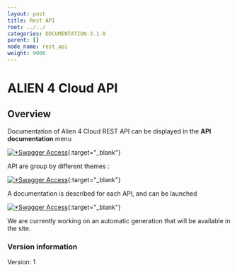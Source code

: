 ```yaml
---
layout: post
title: Rest API
root: ../../
categories: DOCUMENTATION-3.1.0
parent: []
node_name: rest_api
weight: 9000
---
```


# ALIEN 4 Cloud API

## Overview
Documentation of Alien 4 Cloud REST API can be displayed in the **API documentation** menu 

[![*Swagger Access](../../images/3.1.0/rest/swagger-1.png)](../../images/3.1.0/rest/swagger-1.png){:target="_blank"}


API are group by different themes :

[![*Swagger Access](../../images/3.1.0/rest/swagger-2.png)](../../images/3.1.0/rest/swagger-2.png){:target="_blank"}


A documentation is described for each API, and can be launched

[![*Swagger Access](../../images/3.1.0/rest/swagger-3.png)](../../images/3.1.0/rest/swagger-3.png){:target="_blank"}

We are currently working on an automatic generation that will be available in the site.

### Version information
Version: 1

